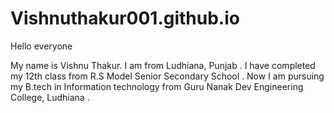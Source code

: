 # Vishnuthakur001.github.io

Hello everyone 

My name is Vishnu Thakur. I am from Ludhiana, Punjab . I have completed my 12th class from R.S Model Senior Secondary School . Now I am pursuing my B.tech in Information technology from Guru Nanak Dev Engineering College, Ludhiana .
